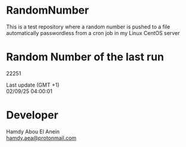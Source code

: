 # RandomNumber    
This is a test repository where a random number is pushed to a file automatically passwordless from a cron job in my Linux CentOS server    
# Random Number of the last run   
22251
      
Last update (GMT +1)    
02/09/25 04:00:01
# Developer    
Hamdy Abou El Anein   
hamdy.aea@protonmail.com
